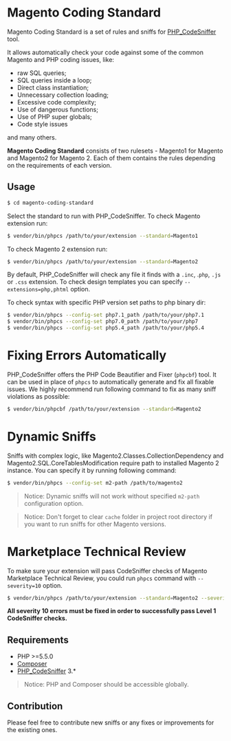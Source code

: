 # Magento Coding Standard

Magento Coding Standard is a set of rules and sniffs for [PHP_CodeSniffer](https://github.com/squizlabs/PHP_CodeSniffer) tool.

It allows automatically check your code against some of the common Magento and PHP coding issues, like:
- raw SQL queries;
- SQL queries inside a loop;
- Direct class instantiation;
- Unnecessary collection loading;
- Excessive code complexity;
- Use of dangerous functions;
- Use of PHP super globals;
- Code style issues

and many others.

**Magento Coding Standard** consists of two rulesets - Magento1 for Magento and Magento2 for Magento 2. Each of them contains the rules depending on the requirements of each version.

## Usage
```sh
$ cd magento-coding-standard
```
Select the standard to run with PHP_CodeSniffer. To check Magento extension run:
```sh
$ vendor/bin/phpcs /path/to/your/extension --standard=Magento1
```
To check Magento 2 extension run:
```sh
$ vendor/bin/phpcs /path/to/your/extension --standard=Magento2
```
By default, PHP_CodeSniffer will check any file it finds with a `.inc`, .`php`, `.js` or `.css` extension. To check design templates you can specify `--extensions=php,phtml` option.

To check syntax with specific PHP version set paths to php binary dir:
```sh
$ vendor/bin/phpcs --config-set php7.1_path /path/to/your/php7.1
$ vendor/bin/phpcs --config-set php7.0_path /path/to/your/php7
$ vendor/bin/phpcs --config-set php5.4_path /path/to/your/php5.4
```
# Fixing Errors Automatically

PHP_CodeSniffer offers the PHP Code Beautifier and Fixer (`phpcbf`) tool. It can be used in place of `phpcs` to automatically generate and fix all fixable issues. We highly recommend run following command to fix as many sniff violations as possible:
```sh
$ vendor/bin/phpcbf /path/to/your/extension --standard=Magento2
```
# Dynamic Sniffs

Sniffs with complex logic, like Magento2.Classes.CollectionDependency and Magento2.SQL.CoreTablesModification require path to installed Magento 2 instance. You can specify it by running following command:
```sh
$ vendor/bin/phpcs --config-set m2-path /path/to/magento2
```

>Notice: Dynamic sniffs will not work without specified ```m2-path``` configuration option.

>Notice: Don't forget to clear `cache` folder in project root directory if you want to run sniffs for other Magento versions.

# Marketplace Technical Review
To make sure your extension will pass CodeSniffer checks of Magento Marketplace Technical Review, you could run `phpcs` command with `--severity=10` option.
```sh
$ vendor/bin/phpcs /path/to/your/extension --standard=Magento2 --severity=10 --extensions=php,phtml
```
**All severity 10 errors must be fixed in order to successfully pass Level 1 CodeSniffer checks.**
 
## Requirements

* PHP >=5.5.0
* [Composer](https://getcomposer.org)
* [PHP_CodeSniffer](https://github.com/squizlabs/PHP_CodeSniffer) 3.*

> Notice: PHP and Composer should be accessible globally.

## Contribution

Please feel free to contribute new sniffs or any fixes or improvements for the existing ones.
